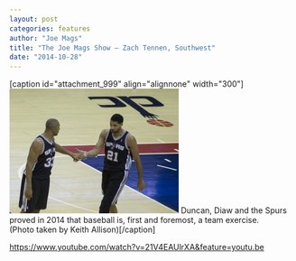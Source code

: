 ```yaml
---
layout: post
categories: features
author: "Joe Mags"
title: "The Joe Mags Show — Zach Tennen, Southwest"
date: "2014-10-28"
---
```


\[caption id="attachment\_999" align="alignnone" width="300"\][![Duncan, Diaw and the Spurs proved in 2014 that baseball is, first and foremost, a team exercise. (Photo taken by Keith Allison)](/img/Duncan.Diaw_-300x221.jpg)](http://www.thehighscreen.com/wp-content/uploads/2014/10/Duncan.Diaw_-e1414351265598.jpg) Duncan, Diaw and the Spurs proved in 2014 that baseball is, first and foremost, a team exercise.  
(Photo taken by Keith Allison)\[/caption\]

https://www.youtube.com/watch?v=21V4EAUlrXA&feature=youtu.be

